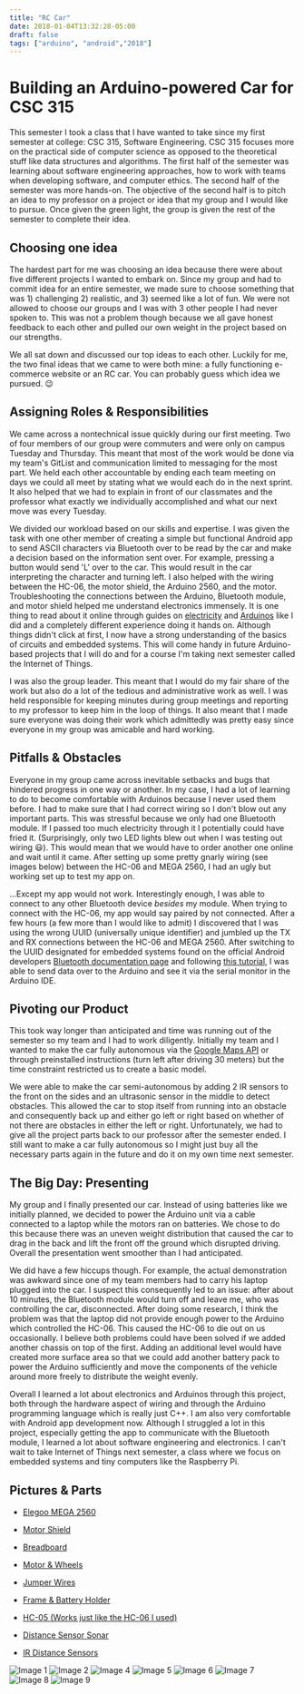 ```yaml
---
title: "RC Car"
date: 2018-01-04T13:32:28-05:00
draft: false
tags: ["arduino", "android","2018"]
---
```

# Building an Arduino-powered Car for CSC 315

This semester I took a class that I have wanted to take since my first
semester at college: CSC 315, Software Engineering. CSC 315 focuses more on
the practical side of computer science as opposed to the theoretical stuff like data structures and algorithms. The first half of the semester was
learning about software engineering approaches, how to work with teams when developing software, and computer ethics.
The second half of the semester was more hands-on. The  objective of the second half
is to pitch an idea to my professor on a project or idea that my group and I would
like to pursue. Once given the green light, the group is given the rest of the semester
to complete their idea.

## Choosing one idea

The hardest part for me was choosing an idea because there were about five different projects I wanted to embark on. Since my group and had to commit idea for an entire
semester, we made sure to choose something that was 1) challenging 2) realistic,
and 3) seemed like a lot of fun. We were not allowed to choose our groups and I was
with 3 other people I had never spoken to. This was not a problem though because
we all gave honest feedback to each other and pulled our own weight in the project based on our strengths.

We all sat down and discussed our top ideas to each other. Luckily for me, the
two final ideas that we came to were both mine: a fully functioning e-commerce
website or an RC car. You can probably guess which idea we pursued. 😉

## Assigning Roles & Responsibilities

We came across a nontechnical issue quickly during our first meeting. Two of four members of our group were
commuters and were only on campus Tuesday and Thursday. This meant that most of
the work would be done via my team's GitList and communication limited to messaging
for the most part. We held each other accountable by ending each team meeting on days we could all meet by stating what we would each do in the next sprint.
It also helped that we had to explain in front of our classmates and the professor
what exactly we individually accomplished and what our next move was every Tuesday.

We divided our workload based on our skills and expertise. I was given the task
with one other member of creating a simple but functional Android app to send
ASCII characters via Bluetooth over to be read by the car and make a decision based
on the information sent over. For example, pressing a button would send 'L' over
to the car. This would result in the car interpreting the character and turning left. I also helped with the wiring
between the HC-06, the motor shield, the Arduino 2560, and the motor. Troubleshooting the connections between the Arduino, Bluetooth module, and motor shield helped me understand electronics immensely. It
is one thing to read about it online through guides on [electricity](http://www.instructables.com/class/Electronics-Class/) and [Arduinos](http://www.instructables.com/class/Arduino-Class/)
like I did and a completely different experience doing it hands on. Although things
didn't click at first, I  now have a strong understanding of the basics of
circuits and embedded systems. This will come handy in future Arduino-based projects
that I will do and for a course I'm taking next semester called the Internet of Things.

I was also the group leader. This meant that I would do my fair share of the work but also
do a lot of the tedious and administrative work as well. I was held responsible
for keeping minutes during group meetings and reporting to my professor to keep
him in the loop of things. It also meant that I made sure everyone was doing their
work which admittedly was pretty easy since everyone in my group was amicable and hard working.

## Pitfalls & Obstacles

Everyone in my group came across inevitable setbacks and bugs that hindered progress in
one way or another. In my case, I had a lot of learning to do to become comfortable
with Arduinos because I never used them before. I had to make sure that I had correct wiring so
I don't blow out any important parts. This was stressful because we only had one Bluetooth
module. If I passed too much electricity through it I potentially could have fried it.
(Surprisingly, only two LED lights blew out when I was testing out wiring 😃).
This would mean that we would have to order another one online and wait until it came. After
setting up some pretty gnarly wiring (see images below) between the HC-06 and MEGA 2560, I had an ugly
but working set up to test my app on.

...Except my app would not work. Interestingly enough, I was able to connect to any
other Bluetooth device _besides_ my module. When trying to connect with the HC-06, my
app would say paired by not connected. After a few hours (a few more than I would
like to admit) I discovered that I was using the wrong UUID (universally unique identifier) and jumbled up the TX and RX connections between the HC-06 and MEGA 2560.
After switching to the UUID designated for embedded systems found on the official Android
developers [Bluetooth documentation page](https://developer.android.com/reference/android/bluetooth/BluetoothDevice.html) and following [this tutorial,](https://www.youtube.com/watch?v=y8R2C86BIUc&list=PLgCYzUzKIBE8KHMzpp6JITZ2JxTgWqDH2)
I was able to send data over to the Arduino and see it via the serial monitor in the Arduino IDE.


## Pivoting our Product

This took way longer than anticipated and time was running out of the semester so
my team and I had to work diligently. Initially my team and I wanted to make the car
fully autonomous via the [Google Maps API](https://developers.google.com/maps/documentation/directions/intro)
or through preinstalled instructions (turn left after driving 30 meters) but the time
constraint restricted us to create a basic model.

We were able to make the car semi-autonomous by adding 2 IR sensors to the front on the
sides and an ultrasonic sensor in the middle to detect obstacles. This allowed the car
to stop itself from running into an obstacle and consequently back up and either go
left or right based on whether of not there are obstacles in either the left or right.
Unfortunately, we had to give all the project parts back to our professor after the semester ended.
I still want to make a car fully autonomous so I might just buy all the necessary
parts again in the future and do it on my own time next semester.


## The Big Day: Presenting

My group and I finally presented our car. Instead of using batteries like we initially planned,
we decided to power the Arduino unit via a cable connected to a laptop while the
motors ran on batteries. We chose to do this because there was an uneven
weight distribution that caused the car to drag in the back and lift the front off
the ground which disrupted driving. Overall the presentation went smoother than
I had anticipated.

We did have a few hiccups though. For example, the actual demonstration was awkward since one of my team members had to carry his laptop plugged into the car.
I suspect this consequently led to an issue: after about 10 minutes, the Bluetooth module
would turn off and leave me, who was controlling the car, disconnected. After doing some research, I think the problem
was that the laptop did not provide enough power to the Arduino which controlled the HC-06.
This caused the HC-06 to die out on us occasionally. I believe both problems could have
been solved if we added another chassis on top of the first. Adding an additional
level would have created more surface area so that we could add another battery pack
to power the Arduino sufficiently and move the components of the vehicle around more freely to distribute
the weight evenly.

Overall I learned a lot about electronics and Arduinos through this project, both through the
hardware aspect of wiring and through the Arduino programming language which is really just C++. I am
also very comfortable with Android app development now. Although I struggled a lot
in this project, especially getting the app to communicate with the Bluetooth module,
I learned a lot about software engineering and electronics. I can't wait to take
Internet of Things next semester, a class where we focus on embedded systems and
tiny computers like the Raspberry Pi.

## Pictures & Parts

- [Elegoo MEGA 2560](https://www.amazon.com/Board-ATmega2560-ATMEGA16U2-Compatible-Arduino/dp/B01H4ZDYCE/ref=sr_1_2?ie=UTF8&qid=1515287436&sr=8-2&keywords=2560)

- [Motor Shield](https://www.amazon.com/DROK-Controller-H-Bridge-Mega2560-Duemilanove/dp/B00CAG6GX2/ref=sr_1_6?s=industrial&ie=UTF8&qid=1515287469&sr=1-6&keywords=motor+arduino)

- [Breadboard](https://www.amazon.com/eBoot-Experiment-Solderless-Breadboard-400-Points/dp/B01MG5IPUX/ref=sr_1_5?s=industrial&ie=UTF8&qid=1515287539&sr=1-5&keywords=breadboard)

- [Motor & Wheels](https://www.amazon.com/DIYmall-Motor-Geared-Magnetic-Gearbox/dp/B07671HCDZ/ref=sr_1_1?s=industrial&ie=UTF8&qid=1515287596&sr=1-1&keywords=motor+arduino+wheels)

- [Jumper Wires](https://www.amazon.com/Haitronic-Multicolored-Breadboard-Arduino-raspberry/dp/B01LZF1ZSZ/ref=sr_1_3?s=industrial&ie=UTF8&qid=1515287646&sr=1-3&keywords=jumper+wires)

- [Frame & Battery Holder](https://www.amazon.com/DealMux-Motor-Chassis-Encoder-Arduino/dp/B01F0T3I8G/ref=sr_1_2?s=industrial&ie=UTF8&qid=1515287687&sr=8-2&keywords=arduino+car+chasis)

- [HC-05 (Works just like the HC-06 I used)](https://www.amazon.com/dp/B01MQKX7VP/ref=asc_df_B01MQKX7VP5327491/?tag=hyprod-20&creative=395033&creativeASIN=B01MQKX7VP&linkCode=df0&hvadid=167146065113&hvpos=1o1&hvnetw=g&hvrand=8096617673536435054&hvpone=&hvptwo=&hvqmt=&hvdev=c&hvdvcmdl=&hvlocint=&hvlocphy=9007186&hvtargid=pla-362748457327)

- [Distance Sensor Sonar](https://www.amazon.com/SainSmart-HC-SR04-Ranging-Detector-Distance/dp/B004U8TOE6/ref=sr_1_13?s=electronics&ie=UTF8&qid=1515287849&sr=1-13&keywords=distance+sensor)

- [IR Distance Sensors](https://www.amazon.com/OSOYOO-Infrared-Obstacle-Avoidance-Arduino/dp/B01I57HIJ0/ref=sr_1_3?s=electronics&ie=UTF8&qid=1515287890&sr=1-3&keywords=ir+distance)

![Image 1](/images/RC/1.png)
![Image 2](/images/RC/2.png)
![Image 4](/images/RC/4.jpg)
![Image 5](/images/RC/5.jpg)
![Image 6](/images/RC/6.jpg)
![Image 7](/images/RC/7.jpg)
![Image 8](/images/RC/8.jpg)
![Image 9](/images/RC/9.jpg)
